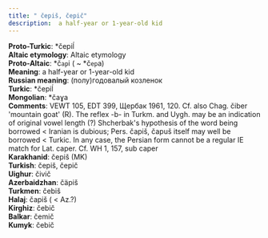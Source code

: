 ```yaml
---
title: " čepiš, čepič"
description:  a half-year or 1-year-old kid
---
```


<strong>Proto-Turkic</strong>:  *čepiĺ<br>
<strong>Altaic etymology</strong>:  Altaic etymology<br>
<strong> Proto-Altaic</strong>:  *č`ap`i ( ~ *č`ep`a)<br>
<strong>Meaning</strong>:  a half-year or 1-year-old kid<br>
<strong>Russian meaning</strong>:  (полу)годовалый козленок<br>
<strong>Turkic</strong>:  *čepiĺ<br>
<strong>Mongolian</strong>:  *čaɣa<br>
<strong>Comments</strong>:  VEWT 105, EDT 399, Щербак 1961, 120. Cf. also Chag. čiber 'mountain goat' (R). The reflex -b- in Turkm. and Uygh. may be an indication of original vowel length (?) Shcherbak's hypothesis of the word being borrowed < Iranian is dubious; Pers. čapiš, čapuš itself may well be borrowed < Turkic. In any case, the Persian form cannot be a regular IE match for Lat. caper. Cf. WH 1, 157, sub caper<br>
<strong>Karakhanid</strong>:  čepiš (MK)<br>
<strong>Turkish</strong>:  čepiš, čepič<br>
<strong>Uighur</strong>:  čivič<br>
<strong>Azerbaidzhan</strong>:  čäpiš<br>
<strong>Turkmen</strong>:  čebiš<br>
<strong>Halaj</strong>:  čapiš ( < Az.?)<br>
<strong>Kirghiz</strong>:  čebič<br>
<strong>Balkar</strong>:  čemič<br>
<strong>Kumyk</strong>:  čebič<br>


